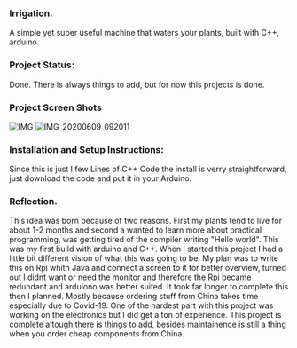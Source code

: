 ### Irrigation.


A simple yet super useful machine that waters your plants, built with C++, arduino.

### Project Status:
Done.
There is always things to add, but for now this projects is done.

### Project Screen Shots
![IMG](https://user-images.githubusercontent.com/47412732/101300939-8cb59800-3837-11eb-943a-792625255f93.jpg)
![IMG_20200609_092011](https://user-images.githubusercontent.com/47412732/101301061-ec13a800-3837-11eb-87ff-5b9724612b48.jpg)


### Installation and Setup Instructions:
Since this is just I few Lines of C++ Code the install is verry straightforward, just download the code and put it in your Arduino.


### Reflection.
This idea was born because of two reasons. First my plants tend to live for about 1-2 months and second a wanted to learn more about practical programming, was getting tired of the compiler writing "Hello world". This was my first build with arduino and C++. When I started this project I had a little bit different vision of what this was going to be. My plan was to write this on Rpi whith Java and connect a screen to it for better overview, turned out I didnt want or need the monitor and therefore the Rpi became redundant and arduiono was better suited. It took far longer to complete this then I planned. Mostly because ordering stuff from China takes time especially due to Covid-19. One of the hardest part with this project was working on the electronics but I did get a ton of experience.
This project is complete altough there is things to add, besides maintainence is still a thing when you order cheap components from China.

